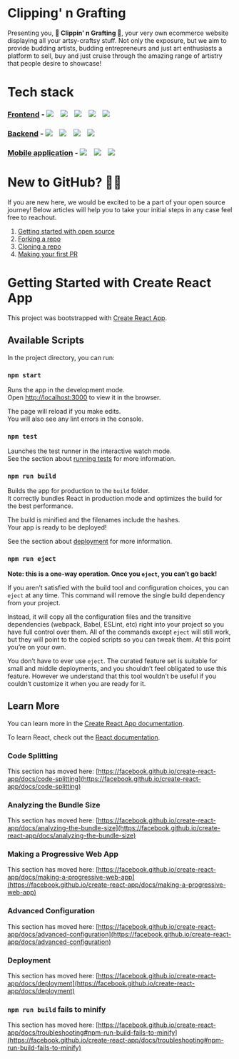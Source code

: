 # Clipping' n Grafting
Presenting you, 🎉<b> Clippin' n Grafting </b>🎉, your very own ecommerce website displaying all your artsy-craftsy stuff. Not only the exposure, but we aim to provide budding artists, budding entrepreneurs and just art enthusiasts a platform to sell, buy and just cruise through the amazing range of artistry that people desire to showcase! 

# Tech stack

### [Frontend](https://github.com/Google-Developer-Student-Club-I2IT/Clippin_n_grafting-Web) - <img src="https://img.shields.io/badge/react-%2320232a.svg?style=for-the-badge&logo=react&logoColor=%2361DAFB" />&nbsp;&nbsp;&nbsp; <img src="https://img.shields.io/badge/html5-%23E34F26.svg?style=for-the-badge&logo=html5&logoColor=white)" />&nbsp;&nbsp;&nbsp;  <img src="https://img.shields.io/badge/css3-%231572B6.svg?style=for-the-badge&logo=css3&logoColor=white" />&nbsp;&nbsp;&nbsp; <img src="https://img.shields.io/badge/javascript-%23323330.svg?style=for-the-badge&logo=javascript&logoColor=%23F7DF1E)" />&nbsp;&nbsp;&nbsp; <img src="https://img.shields.io/badge/SASS-hotpink.svg?style=for-the-badge&logo=SASS&logoColor=white" />&nbsp;&nbsp;&nbsp;

### [Backend](https://github.com/Google-Developer-Student-Club-I2IT/Clippin_n_grafting-Backend) - <img src="https://img.shields.io/badge/django-092E20.svg?&style=for-the-badge&logo=django&logoColor=white" />&nbsp;&nbsp;&nbsp; <img src="https://img.shields.io/badge/DJANGO-REST-ff1709?style=for-the-badge&logo=django&logoColor=white&color=ff1709&labelColor=gray" />&nbsp;&nbsp;&nbsp; <img src="https://img.shields.io/badge/python-3670A0?style=for-the-badge&logo=python&logoColor=ffdd54" />&nbsp;&nbsp;&nbsp;  <img src="https://img.shields.io/badge/postgres-%23316192.svg?style=for-the-badge&logo=postgresql&logoColor=white" />&nbsp;&nbsp;&nbsp;  

### [Mobile application](https://github.com/Google-Developer-Student-Club-I2IT/Clippin_n_grafting-App) - <img src="https://img.shields.io/badge/Flutter-%2302569B.svg?style=for-the-badge&logo=Flutter&logoColor=white" />&nbsp;&nbsp;&nbsp; <img src="https://img.shields.io/badge/dart-%230175C2.svg?style=for-the-badge&logo=dart&logoColor=white" />&nbsp;&nbsp;&nbsp; <img src="https://img.shields.io/badge/MUI-%230081CB.svg?style=for-the-badge&logo=material-ui&logoColor=white" />&nbsp;&nbsp;&nbsp; 


# New to GitHub? 🙏🏼
If you are new here, we would be excited to be a part of your open source journey! Below articles will help you to take your initial steps in any case feel free to reachout.

1. [Getting started with open source](https://rohinirg.hashnode.dev/getting-started-with-your-open-source-journey)  
2. [Forking a repo](https://docs.github.com/en/get-started/quickstart/fork-a-repo)
3. [Cloning a repo](https://docs.github.com/en/desktop/contributing-and-collaborating-using-github-desktop/working-with-your-remote-repository-on-github-or-github-enterprise/creating-an-issue-or-pull-request)
4. [Making your first PR](https://opensource.com/article/19/7/create-pull-request-github)

# Getting Started with Create React App

This project was bootstrapped with [Create React App](https://github.com/facebook/create-react-app).

## Available Scripts

In the project directory, you can run:

### `npm start`

Runs the app in the development mode.\
Open [http://localhost:3000](http://localhost:3000) to view it in the browser.

The page will reload if you make edits.\
You will also see any lint errors in the console.

### `npm test`

Launches the test runner in the interactive watch mode.\
See the section about [running tests](https://facebook.github.io/create-react-app/docs/running-tests) for more information.

### `npm run build`

Builds the app for production to the `build` folder.\
It correctly bundles React in production mode and optimizes the build for the best performance.

The build is minified and the filenames include the hashes.\
Your app is ready to be deployed!

See the section about [deployment](https://facebook.github.io/create-react-app/docs/deployment) for more information.

### `npm run eject`

**Note: this is a one-way operation. Once you `eject`, you can’t go back!**

If you aren’t satisfied with the build tool and configuration choices, you can `eject` at any time. This command will remove the single build dependency from your project.

Instead, it will copy all the configuration files and the transitive dependencies (webpack, Babel, ESLint, etc) right into your project so you have full control over them. All of the commands except `eject` will still work, but they will point to the copied scripts so you can tweak them. At this point you’re on your own.

You don’t have to ever use `eject`. The curated feature set is suitable for small and middle deployments, and you shouldn’t feel obligated to use this feature. However we understand that this tool wouldn’t be useful if you couldn’t customize it when you are ready for it.

## Learn More

You can learn more in the [Create React App documentation](https://facebook.github.io/create-react-app/docs/getting-started).

To learn React, check out the [React documentation](https://reactjs.org/).

### Code Splitting

This section has moved here: [https://facebook.github.io/create-react-app/docs/code-splitting](https://facebook.github.io/create-react-app/docs/code-splitting)

### Analyzing the Bundle Size

This section has moved here: [https://facebook.github.io/create-react-app/docs/analyzing-the-bundle-size](https://facebook.github.io/create-react-app/docs/analyzing-the-bundle-size)

### Making a Progressive Web App

This section has moved here: [https://facebook.github.io/create-react-app/docs/making-a-progressive-web-app](https://facebook.github.io/create-react-app/docs/making-a-progressive-web-app)

### Advanced Configuration

This section has moved here: [https://facebook.github.io/create-react-app/docs/advanced-configuration](https://facebook.github.io/create-react-app/docs/advanced-configuration)

### Deployment

This section has moved here: [https://facebook.github.io/create-react-app/docs/deployment](https://facebook.github.io/create-react-app/docs/deployment)

### `npm run build` fails to minify

This section has moved here: [https://facebook.github.io/create-react-app/docs/troubleshooting#npm-run-build-fails-to-minify](https://facebook.github.io/create-react-app/docs/troubleshooting#npm-run-build-fails-to-minify)
